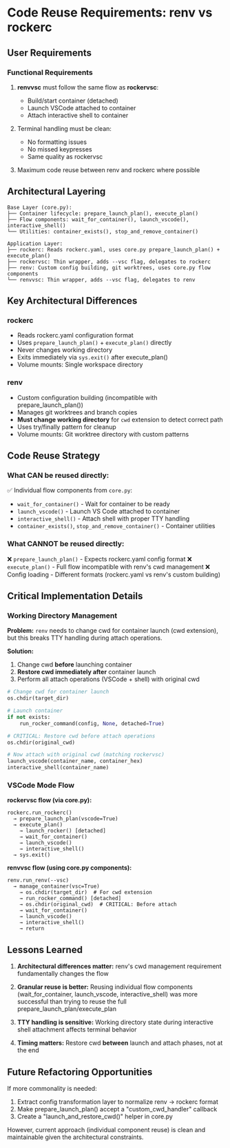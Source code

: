 # Code Reuse Requirements: renv vs rockerc

## User Requirements

### Functional Requirements
1. **renvvsc** must follow the same flow as **rockervsc**:
   - Build/start container (detached)
   - Launch VSCode attached to container
   - Attach interactive shell to container

2. Terminal handling must be clean:
   - No formatting issues
   - No missed keypresses
   - Same quality as rockervsc

3. Maximum code reuse between renv and rockerc where possible

## Architectural Layering

```
Base Layer (core.py):
├── Container lifecycle: prepare_launch_plan(), execute_plan()
├── Flow components: wait_for_container(), launch_vscode(), interactive_shell()
└── Utilities: container_exists(), stop_and_remove_container()

Application Layer:
├── rockerc: Reads rockerc.yaml, uses core.py prepare_launch_plan() + execute_plan()
├── rockervsc: Thin wrapper, adds --vsc flag, delegates to rockerc
├── renv: Custom config building, git worktrees, uses core.py flow components
└── renvvsc: Thin wrapper, adds --vsc flag, delegates to renv
```

## Key Architectural Differences

### rockerc
- Reads rockerc.yaml configuration format
- Uses `prepare_launch_plan()` + `execute_plan()` directly
- Never changes working directory
- Exits immediately via `sys.exit()` after execute_plan()
- Volume mounts: Single workspace directory

### renv
- Custom configuration building (incompatible with prepare_launch_plan())
- Manages git worktrees and branch copies
- **Must change working directory** for `cwd` extension to detect correct path
- Uses try/finally pattern for cleanup
- Volume mounts: Git worktree directory with custom patterns

## Code Reuse Strategy

### What CAN be reused directly:
✅ Individual flow components from `core.py`:
   - `wait_for_container()` - Wait for container to be ready
   - `launch_vscode()` - Launch VS Code attached to container
   - `interactive_shell()` - Attach shell with proper TTY handling
   - `container_exists()`, `stop_and_remove_container()` - Container utilities

### What CANNOT be reused directly:
❌ `prepare_launch_plan()` - Expects rockerc.yaml config format
❌ `execute_plan()` - Full flow incompatible with renv's cwd management
❌ Config loading - Different formats (rockerc.yaml vs renv's custom building)

## Critical Implementation Details

### Working Directory Management
**Problem:** `renv` needs to change cwd for container launch (cwd extension), but this breaks TTY handling during attach operations.

**Solution:**
1. Change cwd **before** launching container
2. **Restore cwd immediately after** container launch
3. Perform all attach operations (VSCode + shell) with original cwd

```python
# Change cwd for container launch
os.chdir(target_dir)

# Launch container
if not exists:
    run_rocker_command(config, None, detached=True)

# CRITICAL: Restore cwd before attach operations
os.chdir(original_cwd)

# Now attach with original cwd (matching rockervsc)
launch_vscode(container_name, container_hex)
interactive_shell(container_name)
```

### VSCode Mode Flow

**rockervsc flow (via core.py):**
```
rockerc.run_rockerc()
  → prepare_launch_plan(vscode=True)
  → execute_plan()
    → launch_rocker() [detached]
    → wait_for_container()
    → launch_vscode()
    → interactive_shell()
  → sys.exit()
```

**renvvsc flow (using core.py components):**
```
renv.run_renv(--vsc)
  → manage_container(vsc=True)
    → os.chdir(target_dir)  # For cwd extension
    → run_rocker_command() [detached]
    → os.chdir(original_cwd)  # CRITICAL: Before attach
    → wait_for_container()
    → launch_vscode()
    → interactive_shell()
    → return
```

## Lessons Learned

1. **Architectural differences matter:** renv's cwd management requirement fundamentally changes the flow

2. **Granular reuse is better:** Reusing individual flow components (wait_for_container, launch_vscode, interactive_shell) was more successful than trying to reuse the full prepare_launch_plan/execute_plan

3. **TTY handling is sensitive:** Working directory state during interactive shell attachment affects terminal behavior

4. **Timing matters:** Restore cwd **between** launch and attach phases, not at the end

## Future Refactoring Opportunities

If more commonality is needed:
1. Extract config transformation layer to normalize renv → rockerc format
2. Make prepare_launch_plan() accept a "custom_cwd_handler" callback
3. Create a "launch_and_restore_cwd()" helper in core.py

However, current approach (individual component reuse) is clean and maintainable given the architectural constraints.
